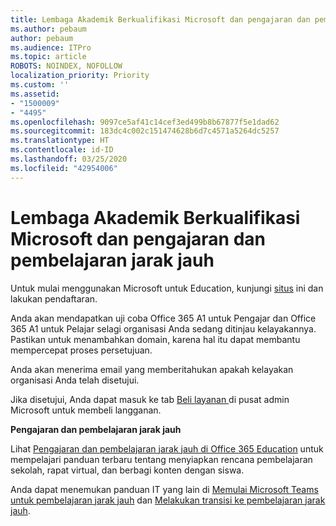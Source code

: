 ```yaml
---
title: Lembaga Akademik Berkualifikasi Microsoft dan pengajaran dan pembelajaran jarak jauh
ms.author: pebaum
author: pebaum
ms.audience: ITPro
ms.topic: article
ROBOTS: NOINDEX, NOFOLLOW
localization_priority: Priority
ms.custom: ''
ms.assetid:
- "1500009"
- "4495"
ms.openlocfilehash: 9097ce5af41c14cef3ed499b8b67877f5e1dad62
ms.sourcegitcommit: 183dc4c002c151474628b6d7c4571a5264dc5257
ms.translationtype: HT
ms.contentlocale: id-ID
ms.lasthandoff: 03/25/2020
ms.locfileid: "42954006"
---
```

# <a name="microsoft-qualified-academic-institution-and-remote-teaching-and-learning"></a>Lembaga Akademik Berkualifikasi Microsoft dan pengajaran dan pembelajaran jarak jauh

Untuk mulai menggunakan Microsoft untuk Education, kunjungi [situs](https://www.microsoft.com/microsoft-365/academic/compare-office-365-education-plans) ini dan lakukan pendaftaran.

Anda akan mendapatkan uji coba Office 365 A1 untuk Pengajar dan Office 365 A1 untuk Pelajar selagi organisasi Anda sedang ditinjau kelayakannya.  Pastikan untuk menambahkan domain, karena hal itu dapat membantu mempercepat proses persetujuan.

Anda akan menerima email yang memberitahukan apakah kelayakan organisasi Anda telah disetujui.  

Jika disetujui, Anda dapat masuk ke tab [Beli layanan ](https://admin.microsoft.com/Adminportal/Home#/catalog) di pusat admin Microsoft untuk membeli langganan.

**Pengajaran dan pembelajaran jarak jauh**

Lihat [Pengajaran dan pembelajaran jarak jauh di Office 365 Education](https://support.office.com/article/remote-teaching-and-learning-in-office-365-education-f651ccae-7b65-478b-8366-51bb884025c4) untuk mempelajari panduan terbaru tentang menyiapkan rencana pembelajaran sekolah, rapat virtual, dan berbagi konten dengan siswa.

Anda dapat menemukan panduan IT yang lain di [Memulai Microsoft Teams untuk pembelajaran jarak jauh](https://docs.microsoft.com/id-ID/MicrosoftTeams/remote-learning-edu) dan [Melakukan transisi ke pembelajaran jarak jauh](https://www.microsoft.com/education/remote-learning).

